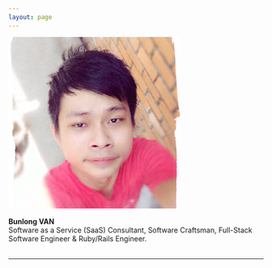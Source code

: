 ```yaml
---
layout: page
---
```


<div class="team-wrapper">
  <div class="team-thumb">
    <img src="/images/about.jpg" class="team-photo" alt="Bunlong VAN" />
  </div>
  <div class="team-content">
    <p>
      <strong>Bunlong VAN</strong><br/>
      Software as a Service (SaaS) Consultant, Software Craftsman, Full-Stack Software Engineer & Ruby/Rails Engineer.<br/><br/>
    </p>
  </div>
</div>
<hr />
